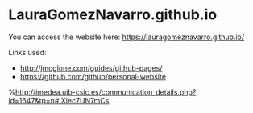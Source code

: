 # LauraGomezNavarro.github.io

You can access the website here: https://lauragomeznavarro.github.io/

Links used: 
* http://jmcglone.com/guides/github-pages/
* https://github.com/github/personal-website

%http://imedea.uib-csic.es/communication_details.php?id=1647&tp=n#.Xlec7UN7mCs
